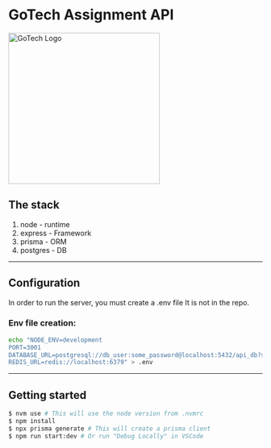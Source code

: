 # GoTech Assignment API

<img src="https://gotech.io/assets/images/common/logo.svg" alt="GoTech Logo" width="300"/>

## The stack

1. node - runtime
2. express - Framework
3. prisma - ORM
4. postgres - DB

---

## Configuration

In order to run the server, you must create a .env file
It is not in the repo.

### Env file creation:

```sh
echo "NODE_ENV=development
PORT=3001
DATABASE_URL=postgresql://db_user:some_password@localhost:5432/api_db?schema=public
REDIS_URL=redis://localhost:6379" > .env
```

---

## Getting started

```sh
$ nvm use # This will use the node version from .nvmrc
$ npm install
$ npx prisma generate # This will create a prisma client
$ npm run start:dev # Or run "Debug Locally" in VSCode
```
